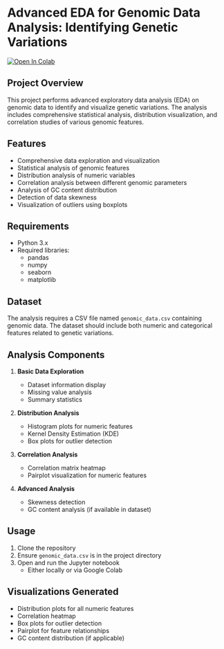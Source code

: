# Advanced EDA for Genomic Data Analysis: Identifying Genetic Variations

[![Open In Colab](https://colab.research.google.com/assets/colab-badge.svg)](https://colab.research.google.com/github/Nagesh13304/Genomic-Data-Analysis-Identifying-Genetic-Variations/blob/main/Advanced_EDA_for_Genomic_Data_Analysis_identifying_genetic_variations.ipynb)

## Project Overview

This project performs advanced exploratory data analysis (EDA) on genomic data to identify and visualize genetic variations. The analysis includes comprehensive statistical analysis, distribution visualization, and correlation studies of various genomic features.

## Features

- Comprehensive data exploration and visualization
- Statistical analysis of genomic features
- Distribution analysis of numeric variables
- Correlation analysis between different genomic parameters
- Analysis of GC content distribution
- Detection of data skewness
- Visualization of outliers using boxplots

## Requirements

- Python 3.x
- Required libraries:
  - pandas
  - numpy
  - seaborn
  - matplotlib

## Dataset

The analysis requires a CSV file named `genomic_data.csv` containing genomic data. The dataset should include both numeric and categorical features related to genetic variations.

## Analysis Components

1. **Basic Data Exploration**

   - Dataset information display
   - Missing value analysis
   - Summary statistics

2. **Distribution Analysis**

   - Histogram plots for numeric features
   - Kernel Density Estimation (KDE)
   - Box plots for outlier detection

3. **Correlation Analysis**

   - Correlation matrix heatmap
   - Pairplot visualization for numeric features

4. **Advanced Analysis**
   - Skewness detection
   - GC content analysis (if available in dataset)

## Usage

1. Clone the repository
2. Ensure `genomic_data.csv` is in the project directory
3. Open and run the Jupyter notebook
   - Either locally or via Google Colab

## Visualizations Generated

- Distribution plots for all numeric features
- Correlation heatmap
- Box plots for outlier detection
- Pairplot for feature relationships
- GC content distribution (if applicable)




